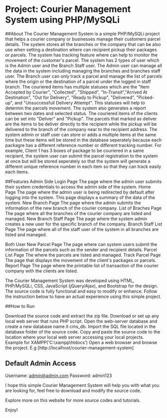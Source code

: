 # Project: Courier Management System using PHP/MySQLi

##About
        The Courier Management System is a simple PHP/MySQLi project that helps a courier company or businesses manage their customers parcel details. The system stores all the branches or the company that can be also use when setting a destination where can recipient pickup their packages or parcels. The system has tracking feature where can help to monitor the movement of the customer's parcel. The system has 2 types of user which is the Admin user and the Branch Staff user. The Admin user can manage all the data in the system including managing the branches and branches staff user. The Branch user can only track a parcel and manage the list of parcels where the origin or the destination of a parcel under the logged in staff branch. The couriered items has multiple statuses which are the "Item Accepted by Courier", "Collected", "Shipped", "In-Transit","Arrived At Destination", "Out for Delivery", "Ready to Pickup", "Delivered", "Picked-up", and "Unsuccessfull Delivery Attempt". This statuses will help to determin the parcels movement. The system also generates a report between two dates and selected status. The couriered items of the clients can be set into "Deliver" and "Pickup". The parcels that marked as deliver are the items to be deliver directly to the recipient while the pickup will be delivered to the branch of the company near to the recipient address. The system admin or staff user can store or adds a multiple items at the same time but these items will be stored in the database seperately because each packagre has a different reference number or different tracking number. For example, Client 1 has 3 boxes of package to be couriered in a same recipient, the system user can submit the parcel registration to the system at once but will be stored seperately so that the system will generate a different unique reference number in each item so that they can track easily each items.

##Features
  Admin Side
  Login Page
  The page where the admin user submits their system credentials to access the admin side of the system.
  Home Page
  The page where the admin user is being redirected by default after logging into the system. This page displays a summary of the data of the system.
  New Branch Page
  The page where the admin submits the information of the new branch of the courier company.
  List of Braches Page
  The page where all the branches of the courier company are listed and managed.
  New Branch Staff Page
  The page where the system admin creates a new user for the specific branch of the company.
  Branch Staff List Page 
  The page where all of the staff user of the system in all branches are listed and managed.

  Both User
  New Parcel Page
  The page where can system users submit the information of the parcels such as the sender and recipient details.
  Parcel List Page
  The where the parcels are listed and managed. 
  Track Parcel Page
  The page that displays the movement of the client's packages or parcels.
  Report Page
  The page where the printable list of transaction of the courier company with the clients are listed.


  The Courier Management System was developed using HTML, PHP/MySQLi, CSS, JavaScript (jQuery/Ajax), and Bootstrap for the design. The source code is fully functional and easy to modify or enhance. Follow the instruction below to have an actual experience using this simple project.

##How to Run

  Download the source code and extract the zip file.
  Download or set up any local web server that runs PHP script.
  Open the web-server database and create a new database name it cms_db.
  Import the SQL file located in the database folder of the source code.
  Copy and paste the source code to the location where your local web server accessing your local projects. Example for XAMPP('C:\xampp\htdocs')
  Open a web browser and browse the project. E.g [http://localhost/courier-management-system]
  
## Default Admin Access
  Username: admin@admin.com
  Password: admin123

I hope this simple Courier Management System will help you with what you are looking for, feel free to download and modify the source code.

Explore more on this website for more source codes and tutorials.

Enjoy!
